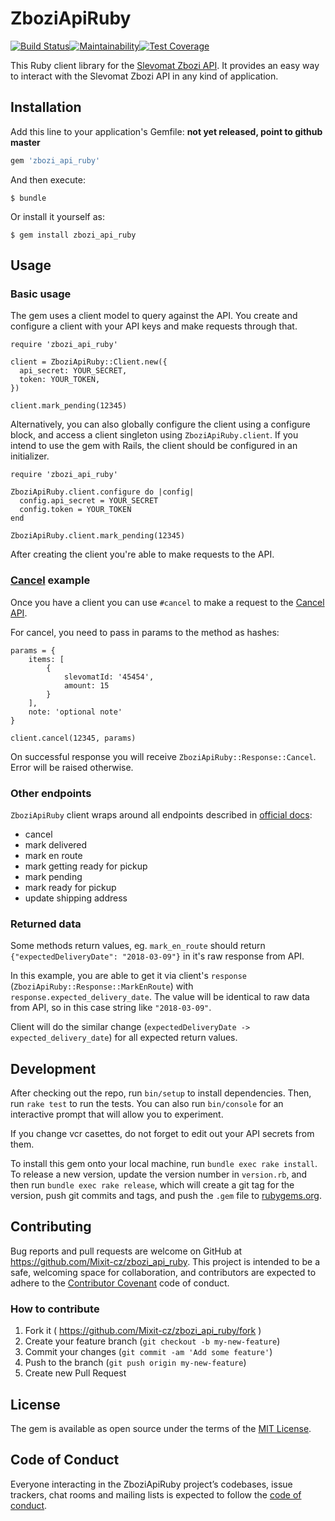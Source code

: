 # ZboziApiRuby
[![Build Status](https://www.travis-ci.org/Mixit-cz/zbozi_api_ruby.svg?branch=master)](https://www.travis-ci.org/Mixit-cz/zbozi_api_ruby)[![Maintainability](https://api.codeclimate.com/v1/badges/0966264451aa3fd9d281/maintainability)](https://codeclimate.com/github/Mixit-cz/zbozi_api_ruby/maintainability)[![Test Coverage](https://api.codeclimate.com/v1/badges/0966264451aa3fd9d281/test_coverage)](https://codeclimate.com/github/Mixit-cz/zbozi_api_ruby/test_coverage)

This Ruby client library for the [Slevomat Zbozi API](https://www.slevomat.cz/partner/zbozi-api#komunikace-partner-slevomat). It provides an easy way to interact with the Slevomat Zbozi API in any kind of application.

## Installation

Add this line to your application's Gemfile: **not yet released, point to github master**

```ruby
gem 'zbozi_api_ruby'
```

And then execute:

    $ bundle

Or install it yourself as:

    $ gem install zbozi_api_ruby

## Usage

### Basic usage

The gem uses a client model to query against the API. You create and configure a client with your API keys and make requests through that.

```
require 'zbozi_api_ruby'

client = ZboziApiRuby::Client.new({
  api_secret: YOUR_SECRET,
  token: YOUR_TOKEN,
})

client.mark_pending(12345)
```

Alternatively, you can also globally configure the client using a configure
block, and access a client singleton using `ZboziApiRuby.client`.  If you intend to
use the gem with Rails, the client should be configured in an initializer.

```
require 'zbozi_api_ruby'

ZboziApiRuby.client.configure do |config|
  config.api_secret = YOUR_SECRET
  config.token = YOUR_TOKEN
end

ZboziApiRuby.client.mark_pending(12345)
```

After creating the client you're able to make requests to the API.

### [Cancel](https://www.slevomat.cz/partner/zbozi-api#vytvoreni-storna) example

Once you have a client you can use ``#cancel`` to make a request to the [Cancel API](https://www.slevomat.cz/partner/zbozi-api#vytvoreni-storna).

For cancel, you need to pass in params to the method as hashes:

```
params = {
    items: [
        {
            slevomatId: '45454',
            amount: 15
        }
    ],
    note: 'optional note'
}

client.cancel(12345, params)
```

On successful response you will receive `ZboziApiRuby::Response::Cancel`. Error will be raised otherwise.

### Other endpoints
`ZboziApiRuby` client wraps around all endpoints described in [official docs](https://www.slevomat.cz/partner/zbozi-api#komunikace-partner-slevomat):

- cancel
- mark delivered
- mark en route
- mark getting ready for pickup
- mark pending
- mark ready for pickup
- update shipping address

### Returned data

Some methods return values, eg. `mark_en_route` should return `{"expectedDeliveryDate": "2018-03-09"}` in it's raw response from API.

In this example, you are able to get it via client's `response` (`ZboziApiRuby::Response::MarkEnRoute`) with `response.expected_delivery_date`. The value will be identical to raw data from API, so in this case string like `"2018-03-09"`.

Client will do the similar change (`expectedDeliveryDate -> expected_delivery_date`) for all expected return values.

## Development

After checking out the repo, run `bin/setup` to install dependencies. Then, run `rake test` to run the tests. You can also run `bin/console` for an interactive prompt that will allow you to experiment.

If you change vcr casettes, do not forget to edit out your API secrets from them.

To install this gem onto your local machine, run `bundle exec rake install`. To release a new version, update the version number in `version.rb`, and then run `bundle exec rake release`, which will create a git tag for the version, push git commits and tags, and push the `.gem` file to [rubygems.org](https://rubygems.org).

## Contributing

Bug reports and pull requests are welcome on GitHub at https://github.com/Mixit-cz/zbozi_api_ruby. This project is intended to be a safe, welcoming space for collaboration, and contributors are expected to adhere to the [Contributor Covenant](http://contributor-covenant.org) code of conduct.

### How to contribute
1. Fork it ( https://github.com/Mixit-cz/zbozi_api_ruby/fork )
2. Create your feature branch (`git checkout -b my-new-feature`)
3. Commit your changes (`git commit -am 'Add some feature'`)
4. Push to the branch (`git push origin my-new-feature`)
5. Create new Pull Request

## License

The gem is available as open source under the terms of the [MIT License](https://opensource.org/licenses/MIT).

## Code of Conduct

Everyone interacting in the ZboziApiRuby project’s codebases, issue trackers, chat rooms and mailing lists is expected to follow the [code of conduct](https://github.com/Mixit-cz/zbozi_api_ruby/blob/master/CODE_OF_CONDUCT.md).
